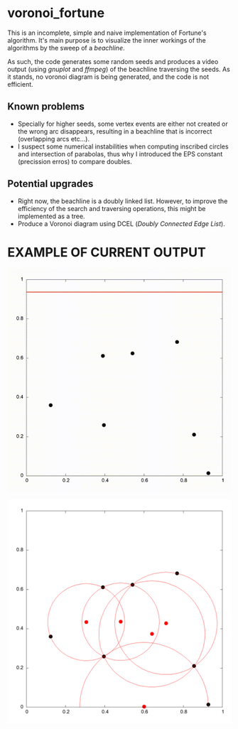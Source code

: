 # voronoi_fortune

This is an incomplete, simple and naive implementation of Fortune's algorithm. 
It's main purpose is to visualize the inner workings of the algorithms by the sweep of a *beachline*.

As such, the code generates some random seeds and produces a video output (using *gnuplot* and *ffmpeg*) of the beachline traversing the seeds. As it stands, no voronoi diagram is being generated, and the code is not efficient.

## Known problems
- Specially for higher seeds, some vertex events are either not created or the wrong arc disappears, resulting in a beachline that is incorrect (overlapping arcs etc...).
- I suspect some numerical instabilities when computing inscribed circles and intersection of parabolas, thus why I introduced the EPS constant (precission erros) to compare doubles.

## Potential upgrades
- Right now, the beachline is a doubly linked list. However, to improve the efficiency of the search and traversing operations, this might be implemented as a tree.
- Produce a Voronoi diagram using DCEL (*Doubly Connected Edge List*).


# EXAMPLE OF CURRENT OUTPUT
<p align="center">
  <img src="./examples/video.gif" alt="Example GIF" style="width: 600px;">
</p>
<p align="center">
  <img src="./examples/plot.png" alt="Example of Voronoi vertices" style="width: 600px;">
</p>

